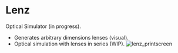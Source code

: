 # Lenz
Optical Simulator (in progress).
- Generates arbitrary dimensions lenses (visual).
- Optical simulation with lenses in series (WIP). 
![lenz_printscreen](https://user-images.githubusercontent.com/20894161/178930111-3e8ed02e-cfab-46e2-8c3c-d5c8f01b7861.png)
